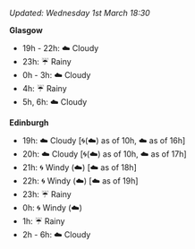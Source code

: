 *Updated: Wednesday 1st March 18:30*

**Glasgow**

* 19h - 22h: :cloud: Cloudy
* 23h: :umbrella: Rainy
* 0h - 3h: :cloud: Cloudy
* 4h: :umbrella: Rainy
* 5h, 6h: :cloud: Cloudy

**Edinburgh**

* 19h: :cloud: Cloudy [:cyclone:(:cloud:) as of 10h, :cloud: as of 16h]
* 20h: :cloud: Cloudy [:cyclone:(:cloud:) as of 10h, :cloud: as of 17h]
* 21h: :cyclone: Windy (:cloud:) [:cloud: as of 18h]
* 22h: :cyclone: Windy (:cloud:) [:cloud: as of 19h]
* 23h: :umbrella: Rainy
* 0h: :cyclone: Windy (:cloud:)
* 1h: :umbrella: Rainy
* 2h - 6h: :cloud: Cloudy
